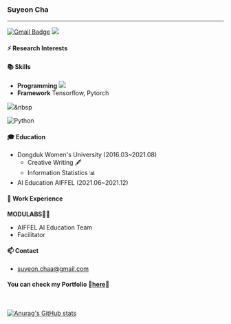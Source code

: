 ### Suyeon Cha
--- 
[![Gmail Badge](https://img.shields.io/badge/Gmail-d14836?style=flat-square&logo=Gmail&logoColor=white&link=mailto:suyeon.chaa@gmail.com)](mailto:suyeon.chaa@gmail.com) <a href="https://velog.io/@cha-suyeon" target="_blank"><img src="https://img.shields.io/badge/Velog-20c997?style=flat-square&logo=Vimeo&logoColor=white"/></a> 

#### ⚡ Research Interests


#### 📚 Skills
- **Programming** <img src="https://img.shields.io/badge/Python-3766AB?style=flat-square&logo=Python&logoColor=white"/></a>
- **Framework** Tensorflow, Pytorch

<img src="https://img.shields.io/badge/TensorFlow-FF6F00?style=flat-square&logo=TensorFlow&logoColor=white"/></a>&nbsp 

<img alt="Python" src ="https://img.shields.io/badge/TensorFlow-FF6F00.svg?&style=for-the-badge&logo=TensorFlow&logoColor=white"/>

#### 🎓 Education
- Dongduk Women's University (2016.03~2021.08)
  - Creative Writing 🖋
  - Information Statistics 📊
- AI Education AIFFEL (2021.06~2021.12)

#### 🔭 Work Experience
**MODULABS**👨‍🔬
- AIFFEL AI Education Team
- Facilitator

#### 📫 Contact
- suyeon.chaa@gmail.com

#### You can check my Portfolio 💬[here]()💬



</br>

[![Anurag's GitHub stats](https://github-readme-stats.vercel.app/api?username=cha-suyeon)](https://github.com/anuraghazra/github-readme-stats)
